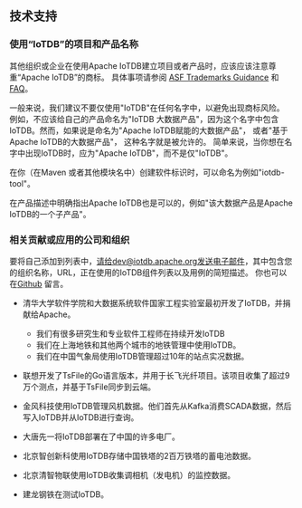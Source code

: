 <!--

    Licensed to the Apache Software Foundation (ASF) under one
    or more contributor license agreements.  See the NOTICE file
    distributed with this work for additional information
    regarding copyright ownership.  The ASF licenses this file
    to you under the Apache License, Version 2.0 (the
    "License"); you may not use this file except in compliance
    with the License.  You may obtain a copy of the License at
    
        http://www.apache.org/licenses/LICENSE-2.0
    
    Unless required by applicable law or agreed to in writing,
    software distributed under the License is distributed on an
    "AS IS" BASIS, WITHOUT WARRANTIES OR CONDITIONS OF ANY
    KIND, either express or implied.  See the License for the
    specific language governing permissions and limitations
    under the License.

-->

## 技术支持

### 使用“IoTDB”的项目和产品名称


其他组织或企业在使用Apache IoTDB建立项目或者产品时，应该应该注意尊重“Apache IoTDB”的商标。
具体事项请参阅 [ASF Trademarks Guidance](https://www.apache.org/foundation/marks/)
和[FAQ](https://www.apache.org/foundation/marks/faq/)。

一般来说，我们建议不要仅使用"IoTDB"在任何名字中，以避免出现商标风险。
例如，不应该给自己的产品命名为"IoTDB 大数据产品"，因为这个名字中包含IoTDB。然而，如果说是命名为"Apache IoTDB赋能的大数据产品"，
或者"基于Apache IoTDB的大数据产品"， 这种名字就是被允许的。
简单来说，当你想在名字中出现IoTDB时，应为"Apache IoTDB"，而不是仅"IoTDB"。

在你（在Maven 或者其他模块名中）创建软件标识时，可以命名为例如"iotdb-tool"。

在产品描述中明确指出Apache IoTDB也是可以的，例如"该大数据产品是Apache IoTDB的一个子产品"。

### 相关贡献或应用的公司和组织
要将自己添加到列表中，请给dev@iotdb.apache.org发送电子邮件，其中包含您的组织名称，URL，正在使用的IoTDB组件列表以及用例的简短描述。
你也可以在[Github](https://github.com/apache/incubator-iotdb/issues/748) 留言。


- 清华大学软件学院和大数据系统软件国家工程实验室最初开发了IoTDB，并捐献给Apache。
	- 我们有很多研究生和专业软件工程师在持续开发IoTDB
	- 我们在上海地铁和其他两个城市的地铁管理中使用IoTDB。
	- 我们在中国气象局使用IoTDB管理超过10年的站点实况数据。
	
- 联想开发了TsFile的Go语言版本，并用于长飞光纤项目。该项目收集了超过9万个测点，并基于TsFile同步到云端。

- 金风科技使用IoTDB管理风机数据。他们首先从Kafka消费SCADA数据，然后写入IoTDB并从IoTDB进行查询。

- 大唐先一将IoTDB部署在了中国的许多电厂。
 
- 北京智创新科使用IoTDB存储中国铁塔的2百万铁塔的蓄电池数据。

- 北京清智物联使用IoTDB收集调相机（发电机）的监控数据。

- 建龙钢铁在测试IoTDB。

